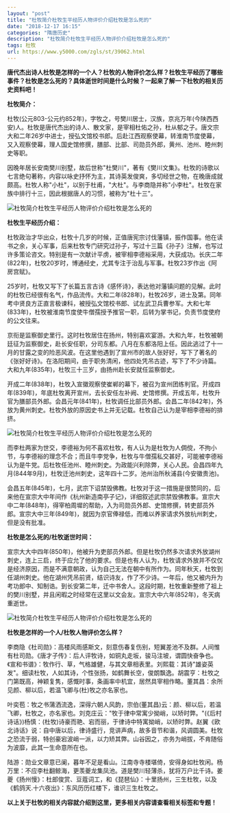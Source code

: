 ```yaml
---
layout: "post"
title: "杜牧简介杜牧生平经历人物评价介绍杜牧是怎么死的"
date: "2018-12-17 16:15"
categories: "隋唐历史"
description: "杜牧简介杜牧生平经历人物评价介绍杜牧是怎么死的"
tags: 杜牧
url: https://www.y5000.com/zgls/st/39062.html
---
```






**唐代杰出诗人杜牧是怎样的一个人？杜牧的人物评价怎么样？杜牧生平经历了哪些事件？杜牧是怎么死的？具体逝世时间是什么时候？一起来了解一下杜牧的相关历史资料吧！**  

 **杜牧简介：**

杜牧(公元803-公元约852年)，字牧之，号樊川居士，汉族，京兆万年(今陕西西安)人。杜牧是唐代杰出的诗人、散文家，是宰相杜佑之孙，杜从郁之子。唐文宗大和二年26岁中进士，授弘文馆校书郎。后赴江西观察使幕，转淮南节度使幕，又入观察使幕，理人国史馆修撰，膳部、比部、司勋员外郎，黄州、池州、睦州刺史等职。

因晚年居长安南樊川别墅，故后世称"杜樊川"，著有《樊川文集》。杜牧的诗歌以七言绝句著称，内容以咏史抒怀为主，其诗英发俊爽，多切经世之物，在晚唐成就颇高。杜牧人称"小杜"，以别于杜甫，"大杜"。与李商隐并称"小李杜"。杜牧在家族中排行十三，因此根据唐人的习惯，被称为"杜十三"。

![杜牧简介杜牧生平经历人物评价介绍杜牧是怎么死的](https://img.y5000.com/uploads/allimg/181220/f1ef13111877e21c8a39e02405b01e61.jpg)

 **杜牧生平经历介绍：**

杜牧政治才华出众，杜牧十几岁的时候，正值唐宪宗讨伐藩镇，振作国事。他在读书之余，关心军事，后来杜牧专门研究过孙子，写过十三篇《孙子》注解，也写过许多策论咨文。特别是有一次献计平虏，被宰相李德裕采用，大获成功。长庆二年(822年)，杜牧20岁时，博通经史，尤其专注于治乱与军事。杜牧23岁作出《阿房宫赋》。

25岁时，杜牧又写下了长篇五言古诗《感怀诗》，表达他对藩镇问题的见解。此时的杜牧已经很有名气，作品流传。大和二年(828年)，杜牧26岁，进士及第。同年考中贤良方正直言极谏科，被授弘文馆校书郎、试左武卫兵曹参军。大和七年(833年)，杜牧被淮南节度使牛僧孺授予推官一职，后转为掌书记，负责节度使府的公文往来。

京衔是监察御史里行。这时杜牧居住在扬州，特别喜欢宴游。大和九年，杜牧被朝廷征为监察御史，赴长安任职，分司东都。八月在东都洛阳上任。因此逃过了十一月的甘露之变的险恶风波。在这里他遇到了宣州市的故人张好好，写下了著名的《张好好诗》。在洛阳期间，由于职务清闲，他四处凭吊古迹，写下了不少诗篇。大和九年(835年)，杜牧三十三岁，由扬州赴长安就任监察御史。

开成二年(838年)，杜牧入宣徽观察使崔郸的幕下，被召为宣州团练判官。开成四年(839年)，年底杜牧离开宣州，去长安任左补阙、史馆修撰。开成五年，杜牧升官为膳部员外郎。会昌元年(841年)，杜牧调任比部员外郎。会昌二年(842年)，外放为黄州刺史。杜牧外放的原因史书上并无记载。杜牧自己认为是宰相李德裕的排挤。

![杜牧简介杜牧生平经历人物评价介绍杜牧是怎么死的](https://img.y5000.com/uploads/allimg/181220/3074b83240535f64d0b1a755f327b3cb.jpg)

而李杜两家为世交，李德裕为何不喜欢杜牧，有人认为是杜牧为人倜傥，不拘小节，与李德裕的理念不合；而且牛李党争，杜牧与牛僧孺私交甚好，可能被李德裕认为是牛党。后杜牧任池州、睦州刺史。为政能兴利除弊，关心人民。会昌四年九月(844年9月)，杜牧迁池州刺史，这年四十二岁。池州治所秋浦县(今安徽贵池)。

会昌五年(845年)，七月，武宗下诏禁毁佛教。杜牧对于这一措施是很赞同的，后来他在宣宗大中年间作《杭州新造南亭子记》，详细叙述武宗禁毁佛教事。宣宗大中二年(848年)，得宰柏周墀的帮助，入为司勋员外郎、史馆修撰，转吏部员外郎。宣宗大中三年(849年)，就因为京官俸禄低，而难以养家请求外放杭州刺史，但是没有批准。

 **杜牧是怎么死的/杜牧逝世时间：**

宣宗大大中四年(850年)，他被升为吏部员外郎。但是杜牧仍然多次请求外放湖州刺史，连上三启，终于应允了他的要求。但是也有人认为，杜牧请求外放并不仅仅是经济原因，而是不满意朝政，认为自己无法在朝中有所作为。同年秋天，杜牧到任湖州刺史。他在湖州凭吊前贤，结识诗友，作了不少诗。一年后，他又被内升为考功郎中、知制诰。到长安第二年，迁中书舍人。这段时期，杜牧重新整修了祖上的樊川别墅，并且闲暇之时经常在这里以文会友。宣宗大中六年(852年)，冬天病重逝世。

![杜牧简介杜牧生平经历人物评价介绍杜牧是怎么死的](https://img.y5000.com/uploads/allimg/181220/73ba20e050bae353de79efae2e1a2d0d.jpg)

 **杜牧是怎样的一个人/杜牧人物评价怎么样？**

李商隐《杜司勋》：高楼风雨感斯文，刻意伤春复伤别，短翼差池不及群。人间惟有杜司勋。《唐才子传》：后人评牧诗，如铜丸走坂，骏马注坡，谓圆快奋争也。《宣和书谱》：牧作行、草，气格雄健，与其文章相表里。刘熙载：其诗"雄姿英发"。细读杜牧，人如其诗，个性张扬，如鹤舞长空，俊朗飘逸。胡震亨：杜牧之门第既高，神颖复隽，感慨时事，条画率中机宜，居然具宰相作略。董其昌：余所见颜、柳以后，若温飞卿与(杜)牧之亦名家也。

叶奕苞：牧之书蒲洒流逸，深得六朝人风韵，宗伯(董其昌)云：颜、柳以后，若温飞卿，杜牧之，亦名家也。刘克庄云："牧于律中常寓少拗峭，以矫时弊。"(《后村诗话》)杨慎：(杜牧)诗豪而艳、宕而丽，于律诗中特寓拗峭，以矫时弊。赵翼《欧北诗话》说：自中唐以后，律诗盛行，竞讲声病，故多音节和谐，风调圆美。杜牧之恐流于弱，特创豪宕波峭一派，以力矫其弊。山谷因之，亦务为峭拔，不肯随俗为波靡，此其一生命意所在也。

陆游：勋业文章意已阑，暮年不足是看山。江南寺寺楼堪倚，安得身如杜牧闲。杨万里：不应李杜翻鲸海，更羡夔龙集凤池。道是樊川轻薄杀，犹将万户比千诗。姜夔《扬州慢》：杜郎俊赏、豆蔻词工，和《琵琶仙》：十里扬州，三生杜牧，以及《鹤鸽天.十六夜出》：东风历历红楼下，谁识三生杜牧之。

 **以上关于杜牧的相关内容就介绍到这里，更多相关内容请查看相关标签和专题！**
